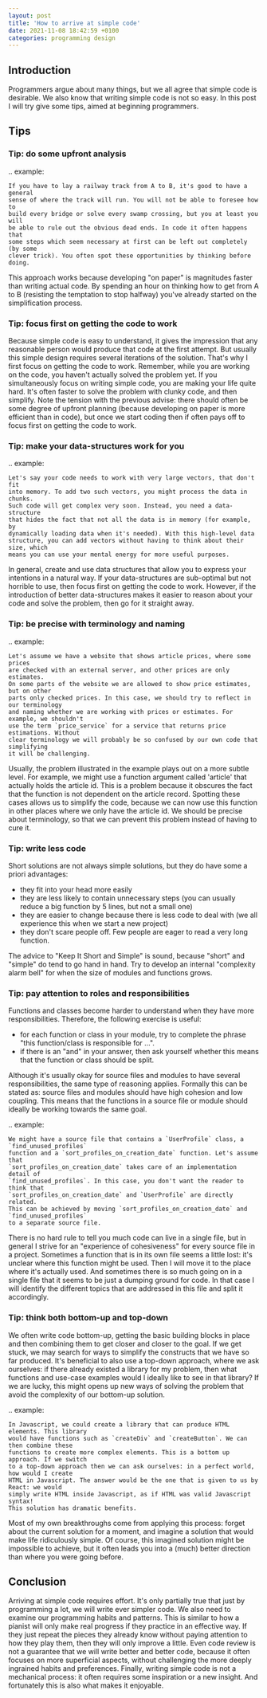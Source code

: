 ```yaml
---
layout: post
title: 'How to arrive at simple code'
date: 2021-11-08 18:42:59 +0100
categories: programming design
---
```


## Introduction

Programmers argue about many things, but we all agree that simple code is desirable.
We also know that writing simple code is not so easy. In this post I will try give some tips,
aimed at beginning programmers.

## Tips

### Tip: do some upfront analysis

.. example:

    If you have to lay a railway track from A to B, it's good to have a general
    sense of where the track will run. You will not be able to foresee how to
    build every bridge or solve every swamp crossing, but you at least you will
    be able to rule out the obvious dead ends. In code it often happens that
    some steps which seem necessary at first can be left out completely (by some
    clever trick). You often spot these opportunities by thinking before doing.

This approach works because developing "on paper" is magnitudes faster than writing actual code.
By spending an hour on thinking how to get from A to B (resisting the temptation to stop halfway)
you've already started on the simplification process.

### Tip: focus first on getting the code to work

Because simple code is easy to understand, it gives the impression that any reasonable person
would produce that code at the first attempt. But usually this simple design requires several
iterations of the solution. That's why I first focus on getting the code to work.
Remember, while you are working on the code, you haven't actually solved the problem yet. If you
simultaneously focus on writing simple code, you are making your life quite hard. It's often faster to
solve the problem with clunky code, and then simplify. Note the tension with
the previous advise: there should often be some degree of upfront planning (because developing on
paper is more efficient than in code), but once we start coding then if often pays off to focus first
on getting the code to work.

### Tip: make your data-structures work for you

.. example:

    Let's say your code needs to work with very large vectors, that don't fit
    into memory. To add two such vectors, you might process the data in chunks.
    Such code will get complex very soon. Instead, you need a data-structure
    that hides the fact that not all the data is in memory (for example, by
    dynamically loading data when it's needed). With this high-level data
    structure, you can add vectors without having to think about their size, which
    means you can use your mental energy for more useful purposes.

In general, create and use data structures that allow you to express your intentions in a natural way.
If your data-structures are sub-optimal but not horrible to use, then focus first on
getting the code to work. However, if the introduction of better data-structures makes it easier
to reason about your code and solve the problem, then go for it straight away.

### Tip: be precise with terminology and naming

.. example:

    Let's assume we have a website that shows article prices, where some prices
    are checked with an external server, and other prices are only estimates.
    On some parts of the website we are allowed to show price estimates, but on other
    parts only checked prices. In this case, we should try to reflect in our terminology
    and naming whether we are working with prices or estimates. For example, we shouldn't
    use the term `price_service` for a service that returns price estimations. Without
    clear terminology we will probably be so confused by our own code that simplifying
    it will be challenging.

Usually, the problem illustrated in the example plays out on a more subtle level. For example, we might use
a function argument called 'article' that actually holds the article id. This is a problem because it obscures
the fact that the function is not dependent on the article record. Spotting these cases allows
us to simplify the code, because we can now use this function in other places where we only have the article id.
We should be precise about terminology, so that we can prevent this problem instead of having to cure it.

### Tip: write less code

Short solutions are not always simple solutions, but they do have some a priori advantages:

- they fit into your head more easily
- they are less likely to contain unnecessary steps (you can usually reduce a big
  function by 5 lines, but not a small one)
- they are easier to change because there is less code to deal with (we all experience this when
  we start a new project)
- they don't scare people off. Few people are eager to read a very long function.

The advice to "Keep It Short and Simple" is sound, because "short" and "simple" do tend to go hand in hand.
Try to develop an internal "complexity alarm bell" for when the size of modules and functions grows.

### Tip: pay attention to roles and responsibilities

Functions and classes become harder to understand when they have more responsibilities. Therefore, the
following exercise is useful:

- for each function or class in your module, try to complete the phrase
  "this function/class is responsible for ...".
- if there is an "and" in your answer, then ask yourself whether this means that the function or class
  should be split.

Although it's usually okay for source files and modules to have several responsibilities, the same type of reasoning applies.
Formally this can be stated as: source files and modules should have high cohesion and low coupling. This means
that the functions in a source file or module should ideally be working towards the same goal.

.. example:

    We might have a source file that contains a `UserProfile` class, a `find_unused_profiles`
    function and a `sort_profiles_on_creation_date` function. Let's assume that
    `sort_profiles_on_creation_date` takes care of an implementation detail of
    `find_unused_profiles`. In this case, you don't want the reader to think that
    `sort_profiles_on_creation_date` and `UserProfile` are directly related.
    This can be achieved by moving `sort_profiles_on_creation_date` and `find_unused_profiles`
    to a separate source file.

There is no hard rule to tell you much code can live in a single file, but in general I strive for
an "experience of cohesiveness" for every source file in a project. Sometimes a function that is in
its own file seems a little lost: it's unclear where this function might be used. Then I will move it
to the place where it's actually used. And sometimes there is so much going on in a single file that
it seems to be just a dumping ground for code. In that case I will identify the different topics that
are addressed in this file and split it accordingly.

### Tip: think both bottom-up and top-down

We often write code bottom-up, getting the basic building blocks in place and then combining them to get closer
and closer to the goal. If we get stuck, we may search for ways to simplify the constructs that we have so far
produced. It's beneficial to also use a top-down approach, where we ask ourselves: if there already existed a library
for my problem, then what functions and use-case examples would I ideally like to see in that library? If we are lucky,
this might opens up new ways of solving the problem that avoid the complexity of our bottom-up solution.

.. example:

    In Javascript, we could create a library that can produce HTML elements. This library
    would have functions such as `createDiv` and `createButton`. We can then combine these
    functions to create more complex elements. This is a bottom up approach. If we switch
    to a top-down approach then we can ask ourselves: in a perfect world, how would I create
    HTML in Javascript. The answer would be the one that is given to us by React: we would
    simply write HTML inside Javascript, as if HTML was valid Javascript syntax!
    This solution has dramatic benefits.

Most of my own breakthroughs come from applying this process: forget about the current solution
for a moment, and imagine a solution that would make life ridiculously simple. Of course, this
imagined solution might be impossible to achieve, but it often leads you into a (much)
better direction than where you were going before.

## Conclusion

Arriving at simple code requires effort. It's only partially true that just by programming a lot, we will write ever simpler code.
We also need to examine our programming habits and patterns. This is similar to how a pianist will only make real progress
if they practice in an effective way. If they just repeat the pieces they already know without paying attention to how
they play them, then they will only improve a little. Even code review is not a guarantee that we will write better and better code,
because it often focuses on more superficial aspects, without challenging the more deeply ingrained habits and preferences. Finally, writing simple code is not a mechanical process: it often requires some inspiration or a new insight. And fortunately this is also what makes it enjoyable.
